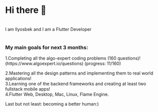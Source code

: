 
<h1>Hi there 👋</h1> </br>
I am Ilyosbek and I am a Flutter Developer</br></br>
<h3>My main goals for next 3 months:</h3>
1.Completing all the algo-expert coding problems (160 questions)! (https://www.algoexpert.io/questions) (progress: 11/160) </br>

2.Mastering all the design patterns and implementing them to real world applications!</br>
3.Learning one of the backend frameworks and creating at least two fullstack mobile apps!</br>
4.Flutter Web, Desktop, Mac, Linux, Flame Engine.

Last but not least: becoming a better human:)





